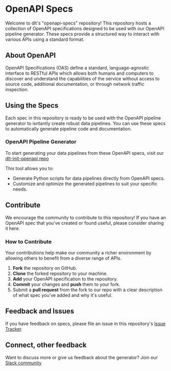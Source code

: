 # OpenAPI Specs

Welcome to dlt's "openapi-specs" repository! This repository hosts a collection of OpenAPI specifications designed to be used with our OpenAPI pipeline generator. These specs provide a structured way to interact with various APIs using a standard format.

## About OpenAPI

OpenAPI Specifications (OAS) define a standard, language-agnostic interface to RESTful APIs which allows both humans and computers to discover and understand the capabilities of the service without access to source code, additional documentation, or through network traffic inspection.

## Using the Specs

Each spec in this repository is ready to be used with the OpenAPI pipeline generator to isntantly create robust data pipelines. You can use these specs to automatically generate pipeline code and documentation.

### OpenAPI Pipeline Generator

To start generating your data pipelines from these OpenAPI specs, visit our [dlt-init-openapi repo](https://github.com/dlt-hub/dlt-init-openapi)

This tool allows you to:

- Generate Python scripts for data pipelines directly from OpenAPI specs.
- Customize and optimize the generated pipelines to suit your specific needs.

## Contribute

We encourage the community to contribute to this repository! If you have an OpenAPI spec that you've created or found useful, please consider sharing it here. 

### How to Contribute

Your contributions help make our community a richer environment by allowing others to benefit from a diverse range of APIs.

1. **Fork** the repository on GitHub.
2. **Clone** the forked repository to your machine.
3. **Add** your OpenAPI specification to the repository.
4. **Commit** your changes and **push** them to your fork.
5. Submit a **pull request** from the fork to our repo with a clear description of what spec you've added and why it's useful.


## Feedback and Issues

If you have feedback on specs, please file an issue in this repository's [Issue Tracker](https://github.com/yourusername/openapi-specs/issues).

## Connect, other feedback

Want to discuss more or give us feedback about the generator? Join our [Slack community](https://www.dlthub.com/community)


